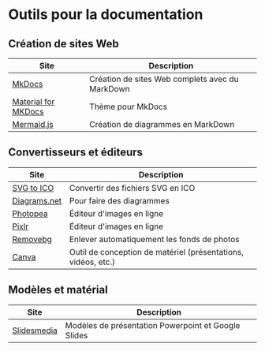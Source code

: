 # Outils pour la documentation

## Création de sites Web

| Site                                                                | Description                                     |
| ------------------------------------------------------------------- | ----------------------------------------------- |
| [MkDocs](https://www.mkdocs.org)                                    | Création de sites Web complets avec du MarkDown |
| [Material for MKDocs](https://squidfunk.github.io/mkdocs-material/) | Thème pour MkDocs                               |
| [Mermaid.js](https://mermaid-js.github.io/mermaid/#/)               | Création de diagrammes en MarkDown              |

## Convertisseurs et éditeurs

| Site                                              | Description                                                   |
| ------------------------------------------------- | ------------------------------------------------------------- |
| [SVG to ICO](https://cloudconvert.com/svg-to-ico) | Convertir des fichiers SVG en ICO                             |
| [Diagrams.net](https://www.diagrams.net)          | Pour faire des diagrammes                                     |
| [Photopea](https://www.photopea.com)              | Éditeur d'images en ligne                                     |
| [Pixlr](https://pixlr.com/x/)                     | Éditeur d'images en ligne                                     |
| [Removebg](https://remove.bg)                     | Enlever automatiquement les fonds de photos                   |
| [Canva](https://www.canva.com)                    | Outil de conception de matériel (présentations, vidéos, etc.) |

## Modèles et matérial

| Site                                   | Description                                         |
| -------------------------------------- | --------------------------------------------------- |
| [Slidesmedia](https://slidesmania.com) | Modèles de présentation Powerpoint et Google Slides |
